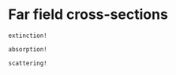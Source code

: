 # Far field cross-sections


```@docs
extinction!
```


```@docs
absorption!
```


```@docs
scattering!
```
